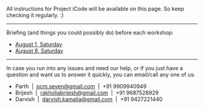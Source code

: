 
All instructions for Project iCode will be available on this page.
So keep checking it regularly. :)

---

Briefing (and things you could possibly do) before each workshop:

- [August 1, Saturday][1/8]
- [August 8, Saturday][8/8]

[1/8]: 1-8.html
[8/8]: 8-8.html

---

In case you run into any issues and need our help, or if you just have a
question and want us to answer it quickly, you can email/call any one of us:

- Parth &nbsp;|&nbsp; pcm.seven@gmail.com &nbsp;|&nbsp; +91 9909940949
- Brijesh &nbsp;|&nbsp; rakholiabrijesh@gmail.com &nbsp;|&nbsp; +91 9687528929
- Darvish &nbsp;|&nbsp; darvish.kamalia@gmail.com &nbsp;|&nbsp; +91 9427221440
